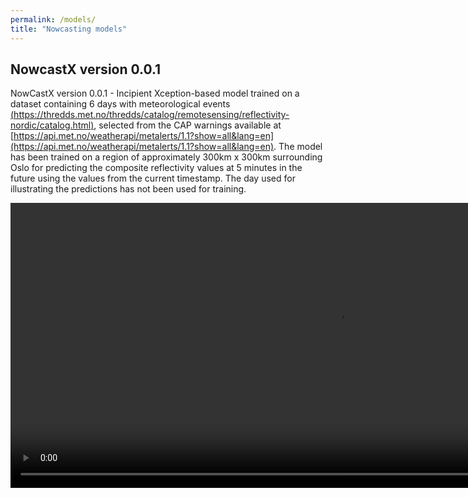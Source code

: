```yaml
---
permalink: /models/
title: "Nowcasting models"
---
```



## NowcastX version 0.0.1
NowCastX version 0.0.1 - Incipient Xception-based model trained on a dataset containing 6 days with meteorological events [(https://thredds.met.no/thredds/catalog/remotesensing/reflectivity-nordic/catalog.html)](https://thredds.met.no/thredds/catalog/remotesensing/reflectivity-nordic/catalog.html), selected from the CAP warnings available at [https://api.met.no/weatherapi/metalerts/1.1?show=all&lang=en](https://api.met.no/weatherapi/metalerts/1.1?show=all&lang=en). The model has been trained on a region of approximately 300km x 300km surrounding Oslo for predicting the composite reflectivity values at 5 minutes in the future using the values from the current timestamp. The day used for illustrating the predictions has not been used for training.

<video width="1048" height="456" controls>
  <source src="/assets/videos/xnow_5m_with_negative_5minutes_noRMSE_noCM.mp4" type="video/mp4">
</video>
